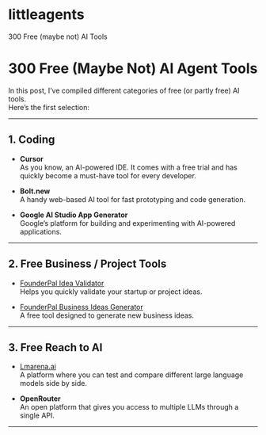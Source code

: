 # littleagents
300 Free (maybe not) AI Tools

# 300 Free (Maybe Not) AI Agent Tools

In this post, I’ve compiled different categories of free (or partly free) AI tools.  
Here’s the first selection:

---

## 1. Coding

- **Cursor**  
  As you know, an AI-powered IDE. It comes with a free trial and has quickly become a must-have tool for every developer.

- **Bolt.new**  
  A handy web-based AI tool for fast prototyping and code generation.

- **Google AI Studio App Generator**  
  Google’s platform for building and experimenting with AI-powered applications.

---

## 2. Free Business / Project Tools

- [FounderPal Idea Validator](https://founderpal.ai/idea-validator)  
  Helps you quickly validate your startup or project ideas.

- [FounderPal Business Ideas Generator](https://founderpal.ai/business-ideas-generator)  
  A free tool designed to generate new business ideas.

---

## 3. Free Reach to AI

- [Lmarena.ai](https://lmarena.ai)  
  A platform where you can test and compare different large language models side by side.

- **OpenRouter**  
  An open platform that gives you access to multiple LLMs through a single API.

---
